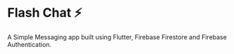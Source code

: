 


# Flash Chat ⚡️

A Simple Messaging app built using Flutter, Firebase Firestore and Firebase Authentication.

